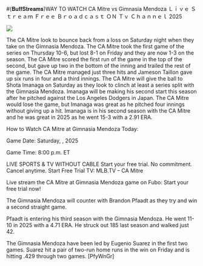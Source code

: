 #(𝐁𝐮𝐟𝐟𝐒𝐭𝐫𝐞𝐚𝐦𝐬)WAY TO WATCH CA Mitre vs Gimnasia Mendoza Ｌｉｖｅ Ｓｔｒｅａｍ Ｆｒｅｅ Ｂｒｏａｄｃａｓｔ ＯＮ Ｔｖ Ｃｈａｎｎｅｌ  2025  
  
  
[![](https://i.imgur.com/qSNzIqt.png)](https://movie.rssnews.media/zkFgLEKzf.php)  
  
The CA Mitre look to bounce back from a loss on Saturday night when they take on the Gimnasia Mendoza. The CA Mitre took the first game of the series on Thursday 10-6, but lost 8-1 on Friday and they are now 1-3 on the season. The CA Mitre scored the first run of the game in the top of the second, but gave up two in the bottom of the inning and trailed the rest of the game. The CA Mitre managed just three hits and Jameson Taillon gave up six runs in four and a third innings. The CA Mitre will give the ball to Shota Imanaga on Saturday as they look to clinch at least a series split with the Gimnasia Mendoza. Imanaga will be making his second start this season after he pitched against the Los Angeles Dodgers in Japan. The CA Mitre would lose the game, but Imanaga was great as he pitched four innings without giving up a hit. Imanaga is in his second season with the CA Mitre and he was great in 2025 as he went 15-3 with a 2.91 ERA.

How to Watch CA Mitre at Gimnasia Mendoza Today:

Game Date: Saturday, , 2025

Game Time: 8:00 p.m. ET

LIVE SPORTS & TV WITHOUT CABLE
Start your free trial. No commitment. Cancel anytime.
Start Free Trial
TV: MLB.TV – CA Mitre

Live stream the CA Mitre at Gimnasia Mendoza game on Fubo: Start your free trial now!

The Gimnasia Mendoza will counter with Brandon Pfaadt as they try and win a second straight game.

Pfaadt is entering his third season with the Gimnasia Mendoza. He went 11-10 in 2025 with a 4.71 ERA. He struck out 185 last season and walked just 42.

The Gimnasia Mendoza have been led by Eugenio Suarez in the first two games. Suarez hit a pair of two-run home runs in the win on Friday and is hitting .429 through two games. [PfyWnGr]